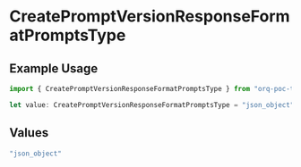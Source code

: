 # CreatePromptVersionResponseFormatPromptsType

## Example Usage

```typescript
import { CreatePromptVersionResponseFormatPromptsType } from "orq-poc-typescript-multi-env-version/models/operations";

let value: CreatePromptVersionResponseFormatPromptsType = "json_object";
```

## Values

```typescript
"json_object"
```